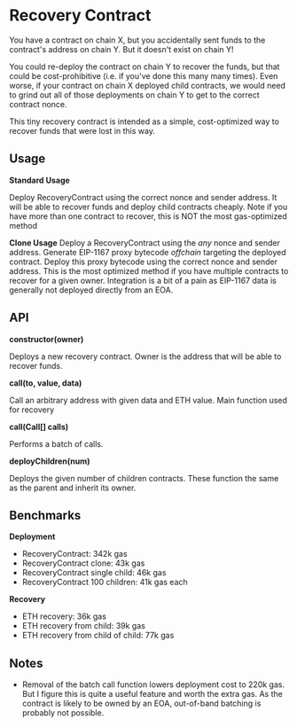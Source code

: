 # Recovery Contract

You have a contract on chain X, but you accidentally sent funds to the contract's address on chain Y. But it doesn't exist on chain Y!

You could re-deploy the contract on chain Y to recover the funds, but that could be cost-prohibitive (i.e. if you've done this many many times). Even worse, if your contract on chain X deployed child contracts, we would need to grind out all of those deployments on chain Y to get to the correct contract nonce.

This tiny recovery contract is intended as a simple, cost-optimized way to recover funds that were lost in this way.

## Usage

**Standard Usage**

Deploy RecoveryContract using the correct nonce and sender address. It will be able to recover funds and deploy child contracts cheaply.
Note if you have more than one contract to recover, this is NOT the most gas-optimized method

**Clone Usage**
Deploy a RecoveryContract using the _any_ nonce and sender address. Generate EIP-1167 proxy bytecode _offchain_ targeting the deployed contract. Deploy this proxy bytecode using the correct nonce and sender address.
This is the most optimized method if you have multiple contracts to recover for a given owner. Integration is a bit of a pain as EIP-1167 data is generally not deployed directly from an EOA.

## API

**constructor(owner)**

Deploys a new recovery contract. Owner is the address that will be able to recover funds.

**call(to, value, data)**

Call an arbitrary address with given data and ETH value. Main function used for recovery

**call(Call[] calls)**

Performs a batch of calls.

**deployChildren(num)**

Deploys the given number of children contracts. These function the same as the parent and inherit its owner.

## Benchmarks

**Deployment**
- RecoveryContract: 342k gas
- RecoveryContract clone: 43k gas
- RecoveryContract single child: 46k gas
- RecoveryContract 100 children: 41k gas each

**Recovery**
- ETH recovery: 36k gas
- ETH recovery from child: 39k gas
- ETH recovery from child of child: 77k gas

## Notes
- Removal of the batch call function lowers deployment cost to 220k gas. But I figure this is quite a useful feature and worth the extra gas. As the contract is likely to be owned by an EOA, out-of-band batching is probably not possible.
